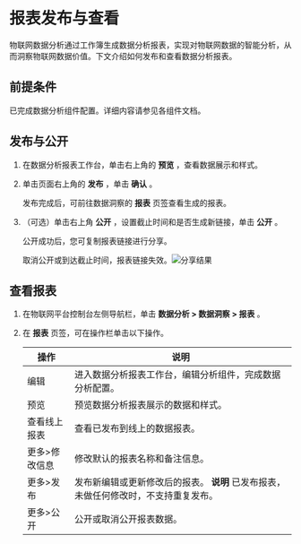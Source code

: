报表发布与查看 
============================

物联网数据分析通过工作簿生成数据分析报表，实现对物联网数据的智能分析，从而洞察物联网数据价值。下文介绍如何发布和查看数据分析报表。

前提条件 
-------------------------

已完成数据分析组件配置。详细内容请参见各组件文档。

发布与公开 
--------------------------

1. 在数据分析报表工作台，单击右上角的 **预览** ，查看数据展示和样式。

   

2. 单击页面右上角的 **发布** ，单击 **确认** 。

   发布完成后，可前往数据洞察的 **报表** 页签查看生成的报表。
   

3. （可选）单击右上角 **公开** ，设置截止时间和是否生成新链接，单击 **公开** 。

   公开成功后，您可复制报表链接进行分享。

   取消公开或到达截止时间，报表链接失效。![分享结果](https://static-aliyun-doc.oss-accelerate.aliyuncs.com/assets/img/zh-CN/7369170161/p225315.png)
   




查看报表 
-------------------------

1. 在物联网平台控制台左侧导航栏，单击 **数据分析 \> 数据洞察 \> 报表** 。

   

2. 在 **报表** 页签，可在操作栏单击以下操作。

   

   |    操作    |                              说明                               |
   |----------|---------------------------------------------------------------|
   | 编辑       | 进入数据分析报表工作台，编辑分析组件，完成数据分析配置。                                  |
   | 预览       | 预览数据分析报表展示的数据和样式。                                             |
   | 查看线上报表   | 查看已发布到线上的数据报表。                                                |
   | 更多\>修改信息 | 修改默认的报表名称和备注信息。                                               |
   | 更多\>发布   | 发布新编辑或更新修改后的报表。 **说明** 已发布报表，未做任何修改时，不支持重复发布。 |
   | 更多\>公开   | 公开或取消公开报表数据。                                                  |

   





